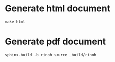 # Generate html document
    make html
# Generate pdf document
    sphinx-build -b rinoh source _build/rinoh